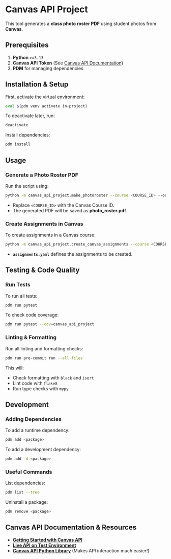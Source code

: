 # **Canvas API Project**

This tool generates a **class photo roster PDF** using student photos from **Canvas**.

## **Prerequisites**

1. **Python** `>=3.13`
2. **Canvas API Token** (See [Canvas API Documentation](https://canvasapi.readthedocs.io/))
3. **PDM** for managing dependencies

## **Installation & Setup**

First, activate the virtual environment:

```sh
eval $(pdm venv activate in-project)
```
To deactivate later, run:
```sh
deactivate
```

Install dependencies:

```sh
pdm install
```

## **Usage**

### **Generate a Photo Roster PDF**
Run the script using:
```sh
python -m canvas_api_project.make_photoroster --course <COURSE_ID> --output photo_roster.pdf
```

- Replace `<COURSE_ID>` with the Canvas Course ID.
- The generated PDF will be saved as **photo_roster.pdf**.

### **Create Assignments in Canvas**
To create assignments in a Canvas course:

```sh
python -m canvas_api_project.create_canvas_assignments --course <COURSE_ID> --config assignments.yaml
```

- **`assignments.yaml`** defines the assignments to be created.

## **Testing & Code Quality**

### **Run Tests**
To run all tests:
```sh
pdm run pytest
```
To check code coverage:
```sh
pdm run pytest --cov=canvas_api_project
```

### **Linting & Formatting**
Run all linting and formatting checks:
```sh
pdm run pre-commit run --all-files
```

This will:
- Check formatting with `black` and `isort`
- Lint code with `flake8`
- Run type checks with `mypy`

## **Development**

### **Adding Dependencies**
To add a runtime dependency:
```sh
pdm add <package>
```
To add a development dependency:
```sh
pdm add -d <package>
```

### **Useful Commands**
List dependencies:
```sh
pdm list --tree
```

Uninstall a package:
```sh
pdm remove <package>
```

## **Canvas API Documentation & Resources**
- **[Getting Started with Canvas API](https://community.canvaslms.com/t5/Canvas-Developers-Group/Canvas-APIs-Getting-started-the-practical-ins-and-outs-gotchas/ba-p/263685)**
- **[Live API on Test Environment](https://setonhall.test.instructure.com/doc/api/live)**
- **[Canvas API Python Library](https://canvasapi.readthedocs.io/)** (Makes API interaction much easier!)

